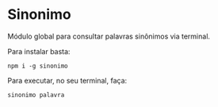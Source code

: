 # Sinonimo

Módulo global para consultar palavras sinônimos via terminal.

Para instalar basta:

```
npm i -g sinonimo
```

Para executar, no seu terminal, faça:

```
sinonimo palavra
```